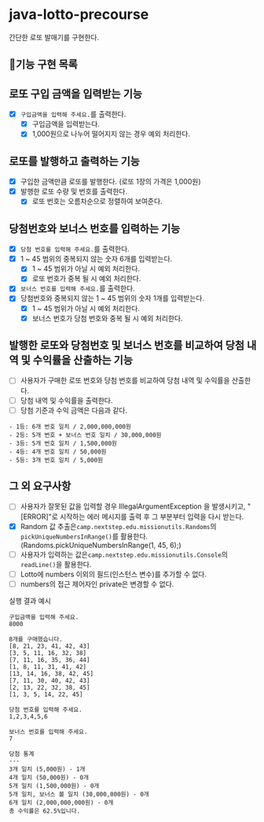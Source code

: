 # java-lotto-precourse

간단한 로또 발매기를 구현한다.

## 📝기능 구현 목록

## 로또 구입 금액을 입력받는 기능

- [x] `구입금액을 입력해 주세요.`를 출력한다.
    - [x] 구입금액을 입력받는다.
    - [x] 1,000원으로 나누어 떨어지지 않는 경우 예외 처리한다.

## 로또를 발행하고 출력하는 기능

- [x] 구입한 금액만큼 로또를 발행한다. (로또 1장의 가격은 1,000원)
- [x] 발행한 로또 수량 및 번호를 출력한다.
    - [x] 로또 번호는 오름차순으로 정렬하여 보여준다.

## 당첨번호와 보너스 번호를 입력하는 기능

- [x] `당첨 번호를 입력해 주세요.`를 출력한다.
- [x] 1 ~ 45 범위의 중복되지 않는 숫자 6개를 입력받는다.
    - [x] 1 ~ 45 범위가 아닐 시 예외 처리한다.
    - [x] 로또 번호가 중복 될 시 예외 처리한다.
- [x] `보너스 번호를 입력해 주세요.`를 출력한다.
- [x] 당첨번호와 중복되지 않는 1 ~ 45 범위의 숫자 1개를 입력받는다.
    - [x] 1 ~ 45 범위가 아닐 시 예외 처리한다.
    - [x] 보너스 번호가 당첨 번호와 중복 될 시 예외 처리한다.

## 발행한 로또와 당첨번호 및 보너스 번호를 비교하여 당첨 내역 및 수익률을 산출하는 기능

- [ ] 사용자가 구매한 로또 번호와 당첨 번호를 비교하여 당첨 내역 및 수익률을 산출한다.
- [ ] 당첨 내역 및 수익률을 출력한다.
- [ ] 당첨 기준과 수익 금액은 다음과 같다.

```
- 1등: 6개 번호 일치 / 2,000,000,000원
- 2등: 5개 번호 + 보너스 번호 일치 / 30,000,000원
- 3등: 5개 번호 일치 / 1,500,000원
- 4등: 4개 번호 일치 / 50,000원
- 5등: 3개 번호 일치 / 5,000원
```

## 그 외 요구사항

- [ ] 사용자가 잘못된 값을 입력할 경우 IllegalArgumentException 을 발생시키고, "[ERROR]"로 시작하는 에러 메시지를 출력 후 그 부분부터 입력을 다시 받는다.
- [x] Random 값 추출은`camp.nextstep.edu.missionutils.Randoms`의`pickUniqueNumbersInRange()`를 활용한다.
  (Randoms.pickUniqueNumbersInRange(1, 45, 6);)
- [ ] 사용자가 입력하는 값은`camp.nextstep.edu.missionutils.Console`의`readLine()`을 활용한다.
- [ ] Lotto에 numbers 이외의 필드(인스턴스 변수)를 추가할 수 없다.
- [ ] numbers의 접근 제어자인 private은 변경할 수 없다.

실행 결과 예시

```
구입금액을 입력해 주세요.
8000

8개를 구매했습니다.
[8, 21, 23, 41, 42, 43]
[3, 5, 11, 16, 32, 38]
[7, 11, 16, 35, 36, 44]
[1, 8, 11, 31, 41, 42]
[13, 14, 16, 38, 42, 45]
[7, 11, 30, 40, 42, 43]
[2, 13, 22, 32, 38, 45]
[1, 3, 5, 14, 22, 45]

당첨 번호를 입력해 주세요.
1,2,3,4,5,6

보너스 번호를 입력해 주세요.
7

당첨 통계
---
3개 일치 (5,000원) - 1개
4개 일치 (50,000원) - 0개
5개 일치 (1,500,000원) - 0개
5개 일치, 보너스 볼 일치 (30,000,000원) - 0개
6개 일치 (2,000,000,000원) - 0개
총 수익률은 62.5%입니다.

```